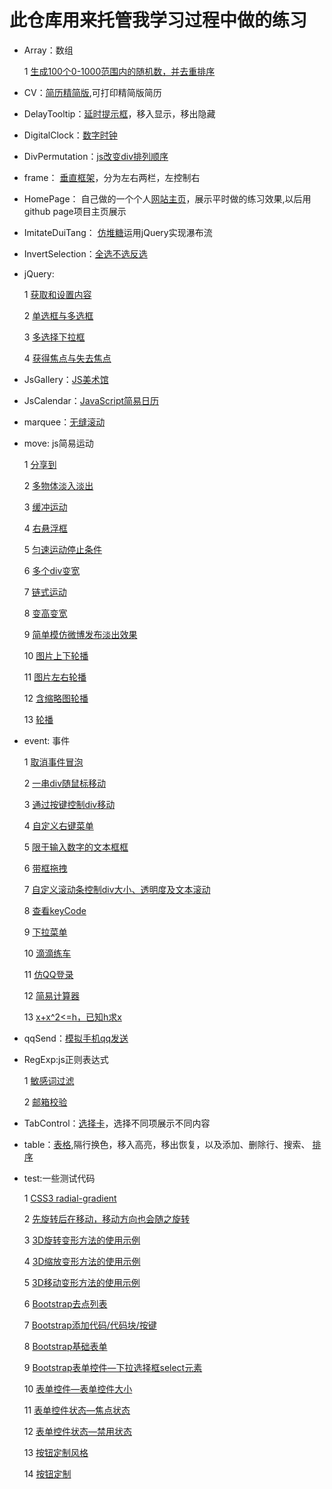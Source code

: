 # 此仓库用来托管我学习过程中做的练习

*   Array：数组

	1 [生成100个0-1000范围内的随机数，并去重排序](http://byalice.github.io/DailyPractice/Array/1.html)

*   CV：[简历精简版](http://byalice.github.io/DailyPractice/CV/index.html),可打印精简版简历

*   DelayTooltip：[延时提示框](http://byalice.github.io/DailyPractice/DelayTooltip/1.html)，移入显示，移出隐藏

*   DigitalClock：[数字时钟](http://byalice.github.io/DailyPractice/DigitalClock/index.html)

*   DivPermutation：[js改变div排列顺序](http://byalice.github.io/DailyPractice/DivPermutation/1.html)

*   frame： [垂直框架](http://byalice.github.io/DailyPractice/frame/index.html)，分为左右两栏，左控制右

*   HomePage： 自己做的一个个人[网站主页](http://senyu.website/)，展示平时做的练习效果,以后用github page项目主页展示

*   ImitateDuiTang： [仿堆糖](http://byalice.github.io/DailyPractice/ImitateDuiTang/index.html)运用jQuery实现瀑布流

*   InvertSelection：[全选不选反选](http://byalice.github.io/DailyPractice/InvertSelection/1.html)

* jQuery: 

	1 [获取和设置内容](http://byalice.github.io/DailyPractice/jQuery/1.html)
	
	2 [单选框与多选框](http://byalice.github.io/DailyPractice/jQuery/2.html)
	
	3 [多选择下拉框](http://byalice.github.io/DailyPractice/jQuery/3.html)
	
	4 [获得焦点与失去焦点](http://byalice.github.io/DailyPractice/jQuery/4.html)
	
	
	

*   JsGallery：[JS美术馆](http://byalice.github.io/DailyPractice/JsGallery/gallery.html)

*   JsCalendar：[JavaScript简易日历](http://byalice.github.io/DailyPractice/JsCalendar/1.html)

*   marquee：[无缝滚动](http://byalice.github.io/DailyPractice/marquee/index.html)

* move: js简易运动

  1 [分享到](http://byalice.github.io/DailyPractice/move/1.html)

  2 [多物体淡入淡出](http://byalice.github.io/DailyPractice/move/2.html)

  3 [缓冲运动](http://byalice.github.io/DailyPractice/move/3.html)

  4 [右悬浮框](http://byalice.github.io/DailyPractice/move/4.html)

  5 [匀速运动停止条件](http://byalice.github.io/DailyPractice/move/5.html)

  6 [多个div变宽](http://byalice.github.io/DailyPractice/move/6.html)

  7 [链式运动](http://byalice.github.io/DailyPractice/move/7.html)

  8 [变高变宽](http://byalice.github.io/DailyPractice/move/8.html)

  9 [简单模仿微博发布淡出效果](http://byalice.github.io/DailyPractice/move/9.html)

  10 [图片上下轮播](http://byalice.github.io/DailyPractice/move/10.html)

  11 [图片左右轮播](http://byalice.github.io/DailyPractice/move/11.html)

  12 [含缩略图轮播](http://byalice.github.io/DailyPractice/move/12.html)
  
  13 [轮播](http://byalice.github.io/DailyPractice/move/13.html)




* event: 事件

	1 [取消事件冒泡](http://byalice.github.io/DailyPractice/event/1.html)

	2 [一串div随鼠标移动](http://byalice.github.io/DailyPractice/event/2.html)

	3 [通过按键控制div移动](http://byalice.github.io/DailyPractice/event/3.html)

	4 [自定义右键菜单](http://byalice.github.io/DailyPractice/event/4.html)

	5 [限于输入数字的文本框框](http://byalice.github.io/DailyPractice/event/5.html)

	6 [带框拖拽](http://byalice.github.io/DailyPractice/event/6.html)

	7 [自定义滚动条控制div大小、透明度及文本滚动](http://byalice.github.io/DailyPractice/event/7.html)

	8 [查看keyCode](http://byalice.github.io/DailyPractice/event/8.html)

	9 [下拉菜单](http://byalice.github.io/DailyPractice/event/9.html)

	10 [滴滴练车](http://byalice.github.io/DailyPractice/event/10.html)

	11 [仿QQ登录](http://byalice.github.io/DailyPractice/event/11.html)

	12 [简易计算器](http://byalice.github.io/DailyPractice/event/12.html)
	
	13 [x+x^2<=h，已知h求x](http://byalice.github.io/DailyPractice/event/13.html)






*   qqSend：[模拟手机qq发送](http://byalice.github.io/DailyPractice/qqSend/1.html)

* RegExp:js正则表达式

	1 [敏感词过滤](http://byalice.github.io/DailyPractice/RegExp/1.html)

	2 [邮箱校验](http://byalice.github.io/DailyPractice/RegExp/2.html)

*   TabControl：[选择卡](http://byalice.github.io/DailyPractice/TabControl/1.html)，选择不同项展示不同内容

*   table：[表格](http://byalice.github.io/DailyPractice/table/1.html),隔行换色，移入高亮，移出恢复，以及添加、删除行、搜索、
[排序](http://byalice.github.io/DailyPractice/table/2.html)

*   test:一些测试代码

	1 [CSS3 radial-gradient](http://byalice.github.io/DailyPractice/test/1.html)
	
	2 [先旋转后在移动，移动方向也会随之旋转](http://byalice.github.io/DailyPractice/test/2.html)
		
	3 [3D旋转变形方法的使用示例](http://byalice.github.io/DailyPractice/test/3.html)
	
	4 [3D缩放变形方法的使用示例](http://byalice.github.io/DailyPractice/test/4.html)
	
	5 [3D移动变形方法的使用示例](http://byalice.github.io/DailyPractice/test/5.html)
	
	6 [Bootstrap去点列表](http://byalice.github.io/DailyPractice/test/6.html)
	
	7 [Bootstrap添加代码/代码块/按键](http://byalice.github.io/DailyPractice/test/7.html)
	
	8 [Bootstrap基础表单](http://byalice.github.io/DailyPractice/test/8.html)
	
	9 [Bootstrap表单控件—下拉选择框select元素](http://byalice.github.io/DailyPractice/test/9.html)
	
	10 [表单控件—表单控件大小](http://byalice.github.io/DailyPractice/test/10.html)
	
	11 [表单控件状态—焦点状态](http://byalice.github.io/DailyPractice/test/11.html)
	
	12 [表单控件状态—禁用状态](http://byalice.github.io/DailyPractice/test/12.html)
	
	13 [按钮定制风格](http://byalice.github.io/DailyPractice/test/13.html)
	
	14 [按钮定制](http://byalice.github.io/DailyPractice/test/14.html)


